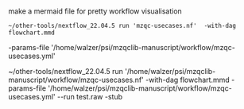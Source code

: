 # 
make a mermaid file for pretty workflow visualisation
```
~/other-tools/nextflow_22.04.5 run 'mzqc-usecases.nf'  -with-dag flowchart.mmd
```

-params-file '/home/walzer/psi/mzqclib-manuscript/workflow/mzqc-usecases.yml' 


~/other-tools/nextflow_22.04.5 run '/home/walzer/psi/mzqclib-manuscript/workflow/mzqc-usecases.nf' -with-dag flowchart.mmd -params-file '/home/walzer/psi/mzqclib-manuscript/workflow/mzqc-usecases.yml' --run test.raw -stub
